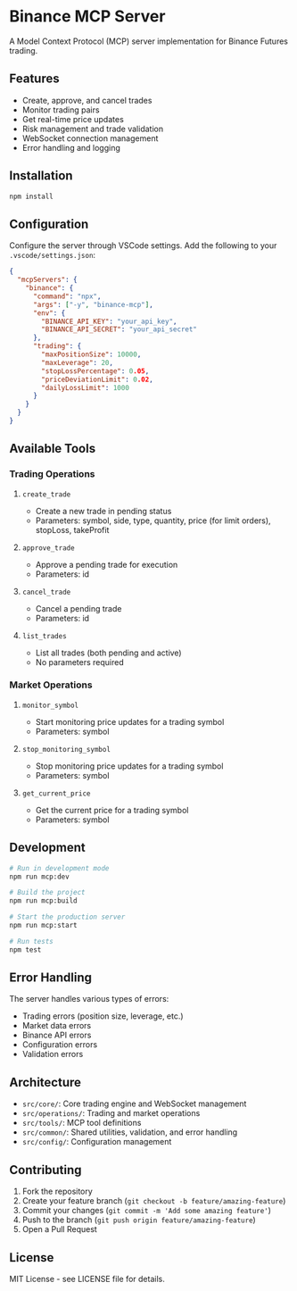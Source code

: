# Binance MCP Server

A Model Context Protocol (MCP) server implementation for Binance Futures trading.

## Features

- Create, approve, and cancel trades
- Monitor trading pairs
- Get real-time price updates
- Risk management and trade validation
- WebSocket connection management
- Error handling and logging

## Installation

```bash
npm install
```

## Configuration

Configure the server through VSCode settings. Add the following to your `.vscode/settings.json`:

```json
{
  "mcpServers": {
    "binance": {
      "command": "npx",
      "args": ["-y", "binance-mcp"],
      "env": {
        "BINANCE_API_KEY": "your_api_key",
        "BINANCE_API_SECRET": "your_api_secret"
      },
      "trading": {
        "maxPositionSize": 10000,
        "maxLeverage": 20,
        "stopLossPercentage": 0.05,
        "priceDeviationLimit": 0.02,
        "dailyLossLimit": 1000
      }
    }
  }
}
```

## Available Tools

### Trading Operations

1. `create_trade`

   - Create a new trade in pending status
   - Parameters: symbol, side, type, quantity, price (for limit orders), stopLoss, takeProfit

2. `approve_trade`

   - Approve a pending trade for execution
   - Parameters: id

3. `cancel_trade`

   - Cancel a pending trade
   - Parameters: id

4. `list_trades`
   - List all trades (both pending and active)
   - No parameters required

### Market Operations

1. `monitor_symbol`

   - Start monitoring price updates for a trading symbol
   - Parameters: symbol

2. `stop_monitoring_symbol`

   - Stop monitoring price updates for a trading symbol
   - Parameters: symbol

3. `get_current_price`
   - Get the current price for a trading symbol
   - Parameters: symbol

## Development

```bash
# Run in development mode
npm run mcp:dev

# Build the project
npm run mcp:build

# Start the production server
npm run mcp:start

# Run tests
npm test
```

## Error Handling

The server handles various types of errors:

- Trading errors (position size, leverage, etc.)
- Market data errors
- Binance API errors
- Configuration errors
- Validation errors

## Architecture

- `src/core/`: Core trading engine and WebSocket management
- `src/operations/`: Trading and market operations
- `src/tools/`: MCP tool definitions
- `src/common/`: Shared utilities, validation, and error handling
- `src/config/`: Configuration management

## Contributing

1. Fork the repository
2. Create your feature branch (`git checkout -b feature/amazing-feature`)
3. Commit your changes (`git commit -m 'Add some amazing feature'`)
4. Push to the branch (`git push origin feature/amazing-feature`)
5. Open a Pull Request

## License

MIT License - see LICENSE file for details.
